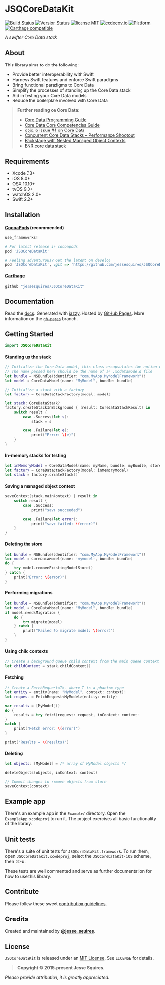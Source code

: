 # JSQCoreDataKit
[![Build Status](https://secure.travis-ci.org/jessesquires/JSQCoreDataKit.svg)](http://travis-ci.org/jessesquires/JSQCoreDataKit) [![Version Status](https://img.shields.io/cocoapods/v/JSQCoreDataKit.svg)][podLink] [![license MIT](https://img.shields.io/cocoapods/l/JSQCoreDataKit.svg)][mitLink] [![codecov.io](https://img.shields.io/codecov/c/github/jessesquires/JSQCoreDataKit.svg)](http://codecov.io/github/jessesquires/JSQCoreDataKit) [![Platform](https://img.shields.io/cocoapods/p/JSQCoreDataKit.svg)][docsLink] [![Carthage compatible](https://img.shields.io/badge/Carthage-compatible-4BC51D.svg?style=flat)](https://github.com/Carthage/Carthage)

*A swifter Core Data stack*

## About

This library aims to do the following:

* Provide better interoperability with Swift
* Harness Swift features and enforce Swift paradigms
* Bring functional paradigms to Core Data
* Simplify the processes of standing up the Core Data stack
* Aid in testing your Core Data models
* Reduce the boilerplate involved with Core Data

> **Further reading on Core Data:**
>
> * [Core Data Programming Guide](https://developer.apple.com/library/mac/documentation/Cocoa/Conceptual/CoreData/cdProgrammingGuide.html)
> * [Core Data Core Competencies Guide](https://developer.apple.com/library/ios/documentation/DataManagement/Devpedia-CoreData/coreDataStack.html#//apple_ref/doc/uid/TP40010398-CH25-SW1)
> * [objc.io issue #4 on Core Data](http://www.objc.io/issue-4/)
> * [Concurrent Core Data Stacks – Performance Shootout](http://floriankugler.com/2013/04/29/concurrent-core-data-stack-performance-shootout/)
> * [Backstage with Nested Managed Object Contexts](http://floriankugler.com/2013/05/13/backstage-with-nested-managed-object-contexts/)
> * [BNR core data stack](https://www.bignerdranch.com/blog/introducing-the-big-nerd-ranch-core-data-stack/)

## Requirements

* Xcode 7.3+
* iOS 8.0+
* OSX 10.10+
* tvOS 9.0+
* watchOS 2.0+
* Swift 2.2+

## Installation

#### [CocoaPods](http://cocoapods.org) (recommended)

````ruby
use_frameworks!

# For latest release in cocoapods
pod 'JSQCoreDataKit'

# Feeling adventurous? Get the latest on develop
pod 'JSQCoreDataKit', :git => 'https://github.com/jessesquires/JSQCoreDataKit.git', :branch => 'develop'
````

#### [Carthage](https://github.com/Carthage/Carthage)

````bash
github "jessesquires/JSQCoreDataKit"
````

## Documentation

Read the [docs][docsLink]. Generated with [jazzy](https://github.com/realm/jazzy). Hosted by [GitHub Pages](https://pages.github.com). More information on the [`gh-pages`](https://github.com/jessesquires/JSQCoreDataKit/tree/gh-pages) branch.

## Getting Started

````swift
import JSQCoreDataKit
````

#### Standing up the stack

````swift
// Initialize the Core Data model, this class encapsulates the notion of a .xcdatamodeld file
// The name passed here should be the name of an .xcdatamodeld file
let bundle = NSBundle(identifier: "com.MyApp.MyModelFramework")!
let model = CoreDataModel(name: "MyModel", bundle: bundle)

// Initialize a stack with a factory
let factory = CoreDataStackFactory(model: model)

let stack: CoreDataStack?
factory.createStackInBackground { (result: CoreDataStackResult) in
    switch result {
        case .Success(let s):
            stack = s

        case .Failure(let e):
            print("Error: \(e)")
    }
}
````

#### In-memory stacks for testing

````swift
let inMemoryModel = CoreDataModel(name: myName, bundle: myBundle, storeType: .InMemory)
let factory = CoreDataStackFactory(model: inMemoryModel)
let stack = factory.createStack()
````

#### Saving a managed object context

````swift
saveContext(stack.mainContext) { result in
    switch result {
        case .Success:
            print("save succeeded")

        case .Failure(let error):
            print("save failed: \(error)")
    }
}
````

#### Deleting the store

````swift
let bundle = NSBundle(identifier: "com.MyApp.MyModelFramework")!
let model = CoreDataModel(name: "MyModel", bundle: bundle)
do {
    try model.removeExistingModelStore()
} catch {
    print("Error: \(error)")
}
````

#### Performing migrations

````swift
let bundle = NSBundle(identifier: "com.MyApp.MyModelFramework")!
let model = CoreDataModel(name: "MyModel", bundle: bundle)
if model.needsMigration {
    do {
        try migrate(model)
    } catch {
        print("Failed to migrate model: \(error)")
    }
}
````

#### Using child contexts

````swift
// Create a background queue child context from the main queue context
let childContext = stack.childContext()
````

#### Fetching

````swift
// Create a FetchRequest<T>, where T is a phantom type
let entity = entity(name: "MyModel", context: context)!
let request = FetchRequest<MyModel>(entity: entity)

var results = [MyModel]()
do {
    results = try fetch(request: request, inContext: context)
}
catch {
    print("Fetch error: \(error)")
}

print("Results = \(results)")
````

#### Deleting

````swift
let objects: [MyModel] = /* array of MyModel objects */

deleteObjects(objects, inContext: context)

// Commit changes to remove objects from store
saveContext(context)
````

## Example app

There's an example app in the `Example/` directory. Open the `ExampleApp.xcodeproj` to run it. The project exercises all basic functionality of the library.

## Unit tests

There's a suite of unit tests for `JSQCoreDataKit.framework`. To run them, open `JSQCoreDataKit.xcodeproj`, select the `JSQCoreDataKit-iOS` scheme, then &#x2318;-u.

These tests are well commented and serve as further documentation for how to use this library.

## Contribute

Please follow these sweet [contribution guidelines](https://github.com/jessesquires/HowToContribute).

## Credits

Created and maintained by [**@jesse_squires**](https://twitter.com/jesse_squires).

## License

`JSQCoreDataKit` is released under an [MIT License][mitLink]. See `LICENSE` for details.

>**Copyright &copy; 2015-present Jesse Squires.**

*Please provide attribution, it is greatly appreciated.*

[podLink]:https://cocoapods.org/pods/JSQCoreDataKit
[docsLink]:http://www.jessesquires.com/JSQCoreDataKit
[mitLink]:http://opensource.org/licenses/MIT
